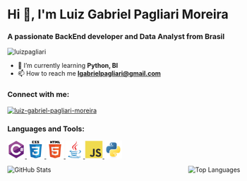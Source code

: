 <h1 align="left">Hi 👋, I'm Luiz Gabriel Pagliari Moreira</h1>
<h3 align="left">A passionate BackEnd developer and Data Analyst from Brasil</h3>

<p align="left"> 
  <img src="https://komarev.com/ghpvc/?username=luizpagliari&label=Profile%20views&color=0e75b6&style=flat" alt="luizpagliari" /> 
</p>

- 🌱 I’m currently learning **Python, BI**
- 📫 How to reach me **lgabrielpagliari@gmail.com**

<h3 align="left">Connect with me:</h3>
<p align="left">
  <a href="https://linkedin.com/in/luiz-gabriel-pagliari-moreira" target="blank">
    <img align="center" src="https://raw.githubusercontent.com/rahuldkjain/github-profile-readme-generator/master/src/images/icons/Social/linked-in-alt.svg" alt="luiz-gabriel-pagliari-moreira" height="30" width="40" />
  </a>
</p>

<h3 align="left">Languages and Tools:</h3>
<p align="left">
  <a href="https://www.w3schools.com/cs/" target="_blank" rel="noreferrer"> 
    <img src="https://raw.githubusercontent.com/devicons/devicon/master/icons/csharp/csharp-original.svg" alt="csharp" width="40" height="40"/> 
  </a> 
  <a href="https://www.w3schools.com/css/" target="_blank" rel="noreferrer"> 
    <img src="https://raw.githubusercontent.com/devicons/devicon/master/icons/css3/css3-original-wordmark.svg" alt="css3" width="40" height="40"/> 
  </a> 
  <a href="https://www.w3.org/html/" target="_blank" rel="noreferrer"> 
    <img src="https://raw.githubusercontent.com/devicons/devicon/master/icons/html5/html5-original-wordmark.svg" alt="html5" width="40" height="40"/> 
  </a> 
  <a href="https://www.java.com" target="_blank" rel="noreferrer"> 
    <img src="https://raw.githubusercontent.com/devicons/devicon/master/icons/java/java-original.svg" alt="java" width="40" height="40"/> 
  </a> 
  <a href="https://developer.mozilla.org/en-US/docs/Web/JavaScript" target="_blank" rel="noreferrer"> 
    <img src="https://raw.githubusercontent.com/devicons/devicon/master/icons/javascript/javascript-original.svg" alt="javascript" width="40" height="40"/> 
  </a> 
  <a href="https://www.python.org" target="_blank" rel="noreferrer"> 
    <img src="https://raw.githubusercontent.com/devicons/devicon/master/icons/python/python-original.svg" alt="python" width="40" height="40"/> 
  </a>
</p>

<p align="left" style="display: flex; gap: 10px;">
  <img height="200" width="400" src="https://github-readme-stats.vercel.app/api?username=luizpagliari&show_icons=true&theme=radical" alt="GitHub Stats"/>
  <img height="200" width="400" src="https://github-readme-stats.vercel.app/api/top-langs?username=luizpagliari&layout=compact&langs_count=8" alt="Top Languages"/>
</p>

